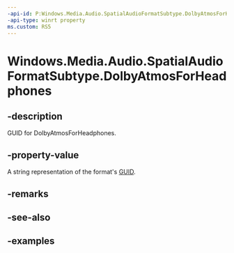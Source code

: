 ```yaml
---
-api-id: P:Windows.Media.Audio.SpatialAudioFormatSubtype.DolbyAtmosForHeadphones
-api-type: winrt property
ms.custom: RS5
---
```


<!-- Property syntax.
public string DolbyAtmosForHeadphones { get; }
-->

# Windows.Media.Audio.SpatialAudioFormatSubtype.DolbyAtmosForHeadphones

## -description
GUID for DolbyAtmosForHeadphones.

## -property-value
A string representation of the format's [GUID](/windows/win32/api/guiddef/ns-guiddef-guid).

## -remarks

## -see-also

## -examples

